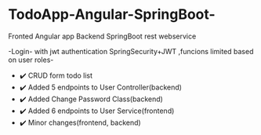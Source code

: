 # TodoApp-Angular-SpringBoot-
Fronted Angular app
Backend SpringBoot rest webservice

-Login- with jwt authentication SpringSecurity+JWT ,funcions limited based on user roles-
- :heavy_check_mark: CRUD form todo list
- :heavy_check_mark: Added 5 endpoints to User Controller(backend)
- :heavy_check_mark: Added Change Password Class(backend)
- :heavy_check_mark: Added 6 endpoints to User Service(frontend)
- :heavy_check_mark: Minor changes(frontend, backend)
